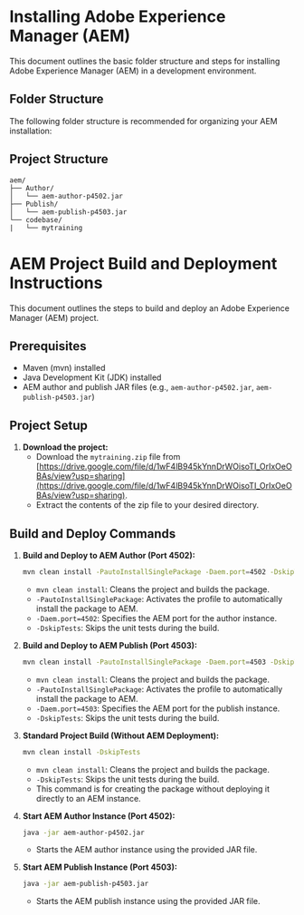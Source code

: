 # Installing Adobe Experience Manager (AEM)

This document outlines the basic folder structure and steps for installing Adobe Experience Manager (AEM) in a development environment.

## Folder Structure

The following folder structure is recommended for organizing your AEM installation:

## Project Structure
```
aem/
├── Author/
│   └── aem-author-p4502.jar
├── Publish/
│   └── aem-publish-p4503.jar
└── codebase/
|   └── mytraining
```

# AEM Project Build and Deployment Instructions

This document outlines the steps to build and deploy an Adobe Experience Manager (AEM) project.

## Prerequisites

* Maven (mvn) installed
* Java Development Kit (JDK) installed
* AEM author and publish JAR files (e.g., `aem-author-p4502.jar`, `aem-publish-p4503.jar`)

## Project Setup

1.  **Download the project:**
    * Download the `mytraining.zip` file from [https://drive.google.com/file/d/1wF4lB945kYnnDrWOisoTI_OrIxOeOBAs/view?usp=sharing](https://drive.google.com/file/d/1wF4lB945kYnnDrWOisoTI_OrIxOeOBAs/view?usp=sharing).
    * Extract the contents of the zip file to your desired directory.

## Build and Deploy Commands

1.  **Build and Deploy to AEM Author (Port 4502):**

    ```bash
    mvn clean install -PautoInstallSinglePackage -Daem.port=4502 -DskipTests
    ```

    * `mvn clean install`: Cleans the project and builds the package.
    * `-PautoInstallSinglePackage`: Activates the profile to automatically install the package to AEM.
    * `-Daem.port=4502`: Specifies the AEM port for the author instance.
    * `-DskipTests`: Skips the unit tests during the build.

2.  **Build and Deploy to AEM Publish (Port 4503):**

    ```bash
    mvn clean install -PautoInstallSinglePackage -Daem.port=4503 -DskipTests
    ```

    * `mvn clean install`: Cleans the project and builds the package.
    * `-PautoInstallSinglePackage`: Activates the profile to automatically install the package to AEM.
    * `-Daem.port=4503`: Specifies the AEM port for the publish instance.
    * `-DskipTests`: Skips the unit tests during the build.

3.  **Standard Project Build (Without AEM Deployment):**

    ```bash
    mvn clean install -DskipTests
    ```

    * `mvn clean install`: Cleans the project and builds the package.
    * `-DskipTests`: Skips the unit tests during the build.
    * This command is for creating the package without deploying it directly to an AEM instance.

4.  **Start AEM Author Instance (Port 4502):**

    ```bash
    java -jar aem-author-p4502.jar
    ```

    * Starts the AEM author instance using the provided JAR file.

5.  **Start AEM Publish Instance (Port 4503):**

    ```bash
    java -jar aem-publish-p4503.jar
    ```

    * Starts the AEM publish instance using the provided JAR file.

